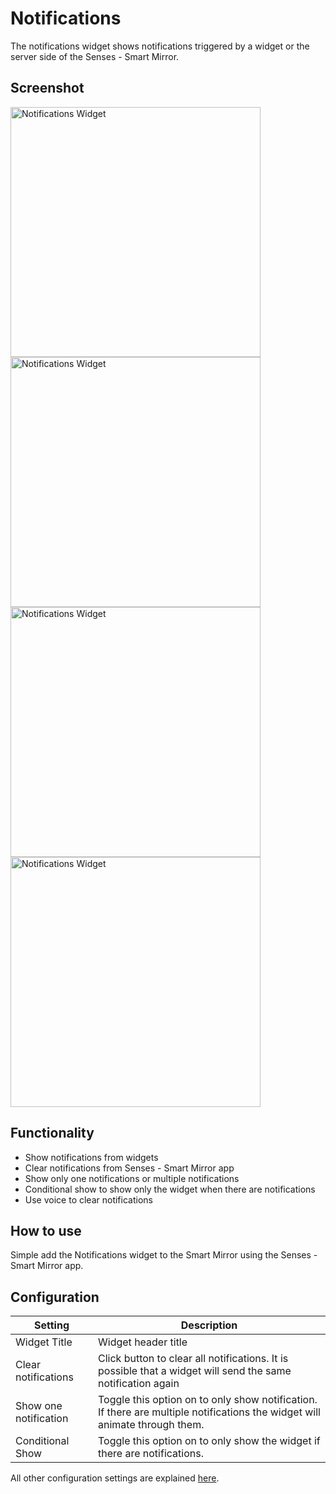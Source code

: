 # Notifications

The notifications widget shows notifications triggered by a widget or the server side of the Senses - Smart Mirror. 

## Screenshot

<div class="image-wrapper"> 
  <img class="widget-image" src="/images/widgets/notifications-1.png" alt="Notifications Widget" width="400"/>
  <img class="widget-image" src="/images/widgets/notifications-2.png" alt="Notifications Widget" width="400"/>
  <img class="widget-image" src="/images/widgets/notifications-3.png" alt="Notifications Widget" width="400"/>
  <img class="widget-image" src="/images/widgets/notifications-4.png" alt="Notifications Widget" width="400"/>
</div>

## Functionality

- Show notifications from widgets
- Clear notifications from Senses - Smart Mirror app
- Show only one notifications or multiple notifications
- Conditional show to show only the widget when there are notifications
- Use voice to clear notifications

## How to use

Simple add the Notifications widget to the Smart Mirror using the Senses - Smart Mirror app. 

## Configuration

| Setting | Description |
| ----------- | ----------- |
| Widget Title | Widget header title |
| Clear notifications | Click button to clear all notifications. It is possible that a widget will send the same notification again |
| Show one notification | Toggle this option on to only show notification. If there are multiple notifications the widget will animate through them. |
| Conditional Show | Toggle this option on to only show the widget if there are notifications. | 

All other configuration settings are explained [here](/widgets/introduction.html#default-widget-configuration-options).